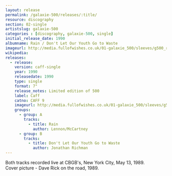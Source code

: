 ```yaml
---
layout: release
permalink: /galaxie-500/releases/:title/
resource: discography
section: 02-single
artistslug: galaxie-500
categories : [discography, galaxie-500, single]
initial_release_date: 1990
albumname: Rain / Don't Let Our Youth Go to Waste
imageurl: http://media.fullofwishes.co.uk/01-galaxie_500/sleeves/g500_rain_a_001.jpg
wikipedia: 
releases:
  - release:
    version: caff-single
    year: 1990
    releasedate: 1990
    type: single
    format: 7"
    release_notes: Limited edition of 500
    label: Caff
    catno: CAFF 9
    imageurl: http://media.fullofwishes.co.uk/01-galaxie_500/sleeves/g500_rain_a_001.jpg
    groups:
      - group: A
        tracks:
          - title: Rain
            author: Lennon/McCartney
      - group: B
        tracks:
          - title: Don't Let Our Youth Go to Waste
            author: Jonathan Richman
---
```

Both tracks recorded live at CBGB's, New York City, May 13, 1989.   
Cover picture - Dave Rick on the road, 1989. 